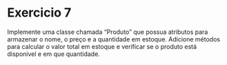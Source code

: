 # Exercicio 7

Implemente uma classe chamada “Produto” que possua atributos
para armazenar o nome, o preço e a quantidade em estoque.
Adicione métodos para calcular o valor total em estoque e verificar
se o produto está disponível e em que quantidade.